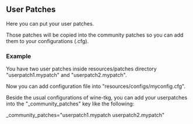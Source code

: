 ## User Patches
Here you can put your user patches. 

Those patches will be copied into the community patches so you can add them to your configurations (.cfg).
### Example
You have two user patches inside resources/patches directory "userpatch1.mypatch" and "userpatch2.mypatch". 

Now you can add configuration file into "resources/configs/myconfig.cfg". 

Beside the usual configurations of wine-tkg, you can add your userpatches into the "_community_patches" key like the following: 

_community_patches="userpatch1.mypatch userpatch2.mypatch"
